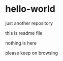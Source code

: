 hello-world
===========

just another repository

this is readme file

nothing is here

please keep on browsing
